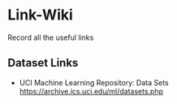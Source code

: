 # Link-Wiki
Record all the useful links

## Dataset Links
  - UCI Machine Learning Repository: Data Sets https://archive.ics.uci.edu/ml/datasets.php
